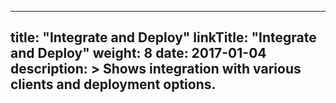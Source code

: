 
---
title: "Integrate and Deploy"
linkTitle: "Integrate and Deploy"
weight: 8
date: 2017-01-04
description: >
  Shows integration with various clients and deployment options. 
---


